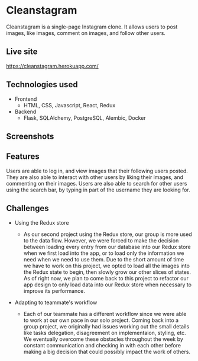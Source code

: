 # Cleanstagram

Cleanstagram is a single-page Instagram clone. It allows users to post images, like images, comment on images, and follow other users.

## Live site

https://cleanstagram.herokuapp.com/

## Technologies used
* Frontend
  * HTML, CSS, Javascript, React, Redux
* Backend
  * Flask, SQLAlchemy, PostgreSQL, Alembic, Docker

## Screenshots

## Features
Users are able to log in, and view images that their following users posted. They are also able to interact with other users by liking their images, and commenting on their images. Users are also able to search for other users using the search bar, by typing in part of the username they are looking for. 

## Challenges
* Using the Redux store
  * As our second project using the Redux store, our group is more used to the data flow. However, we were forced to make the decision between loading every entry from our database into our Redux store when we first load into the app, or to load only the information we need when we need to use them. Due to the short amount of time we have to work on this project, we opted to load all the images into the Redux state to begin, then slowly grow our other slices of states. As of right now, we plan to come back to this project to refactor our app design to only load data into our Redux store when necessary to improve its performance. 

* Adapting to teammate's workflow
  * Each of our teammate has a different workflow since we were able to work at our own pace in our solo project. Coming back into a group project, we originally had issues working out the small details like tasks delegation, disagreement on implementaion, styling, etc. We eventually overcome these obstacles throughout the week by constant communication and checking in with each other before making a big decision that could possibly impact the work of others. 
